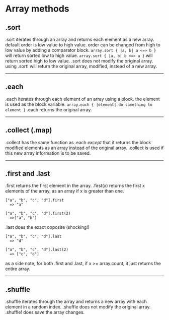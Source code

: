 # Array methods

## .sort
.sort iterates through an array and returns each element as a new array. default order is low value to high value. order can be changed from high to low value by adding a comparator block.
`array.sort { |a, b| a <=> b }` will return sorted low to high value.
`array.sort { |a, b| b <=> a }` will return sorted high to low value.
.sort does not modify the original array. using .sort! will return the original array, modified, instead of a new array.

---

## .each
.each iterates through each element of an array using a block. the element is used as the block variable.
`array.each { |element| do something to element }`
.each returns the original array.

---

## .collect (.map)
.collect has the same function as .each _except_ that it returns the block modified elements as an array instead of the original array. .collect is used if this new array information is to be saved.

---

## .first and .last
.first returns the first element in the array. .first(x) returns the first x elements of the array, as an array if x is greater than one.
```
["a", "b", "c", "d"].first
  => "a"
```
```
["a", "b", "c", "d"].first(2)
  =>["a", "b"]
```

.last does the exact opposite (shocking!)
```
["a", "b", "c", "d"].last
  => "d"
```
```
["a", "b", "c", "d"].last(2)
  => ["c", "d"]
```

as a side note, for both .first and .last, if x >= array.count, it just returns the entire array.

---

## .shuffle
.shuffle iterates through the array and returns a new array with each element in a random index. .shuffle does not modify the original array. .shuffle! does save the array changes.
